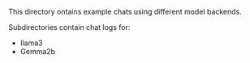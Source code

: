 This directory ontains example chats using different model backends.

Subdirectories contain chat logs for:

- llama3
- Gemma2b

